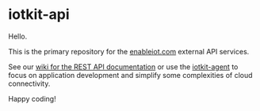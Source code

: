 # iotkit-api

Hello. 

This is the primary repository for the [enableiot.com](https://dashboard.us.enableiot.com) external API services. 

See our [wiki for the REST API documentation](https://github.com/enableiot/iotkit-api/wiki/Api-Home) or use the [iotkit-agent](https://github.com/enableiot/iotkit-agent) to focus on application development and simplify some complexities of cloud connectivity.

Happy coding!
